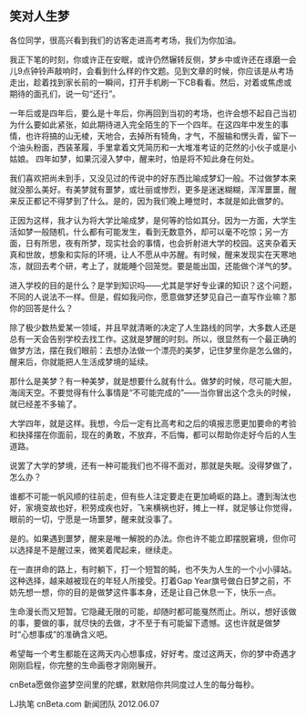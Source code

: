 笑对人生梦
--
各位同学，很高兴看到我们的访客走进高考考场，我们为你加油。

我正下笔的时刻，你或许正在安眠，或许仍然辗转反侧，梦乡中或许还在琢磨一会儿9点钟铃声敲响时，会看到什么样的作文题。见到文章的时候，你应该是从考场走出，趁着找到家长前的一瞬间，打开手机刷一下CB看看。然后，对着或焦虑或期待的面孔们，说一句“还行”。

一年后或是四年后，要么是十年后，你再回到当初的考场，也许会想不起自己当初为什么要如此紧张，如此期待进入完全陌生的下一个四年。在这四年中发生的事情，也许将搞的山无棱，天地合，去掉所有犄角，才气，不服输和愣头青，留下一个油头粉面，西装革履，手里拿着文凭简历和一大堆准考证的茫然的小伙子或是小姑娘。
四年如梦，如果沉浸入梦中，醒来时，怕是将不知此身在何处。

我们喜欢把尚未到手，又没见过的传说中的好东西比喻成梦幻一般。不过做梦本来就没那么美好。有美梦就有噩梦，或壮丽或惨烈，更多是迷迷糊糊，浑浑噩噩，醒来反正都记不得梦到了什么。是的，因为我们晚上睡觉时，本就是如此做梦的。

正因为这样，我才认为将大学比喻成梦，是何等的恰如其分。因为一方面，大学生活如梦一般随机，什么都有可能发生，看到无数意外，却可以毫不吃惊；另一方面，日有所思，夜有所梦，现实社会的事情，也会折射进大学的校园。这夹杂着天真和世故，想象和实际的环境，让人不愿从中苏醒。有时候，醒来发现实在天寒地冻，就回去考个研，考上了，就能睡个回笼觉。要是能出国，还能做个洋气的梦。

进入学校的目的是什么？是学到知识吗——尤其是学好专业课的知识？这个问题，不同的人说法不一样。但是，假如我问你，愿意做梦还梦见自己一直写作业嘛？那你的回答是什么？

除了极少数热爱某一领域，并且早就清晰的决定了人生路线的同学，大多数人还是总有一天会告别学校去找工作。这就是梦醒的时刻。所以，很显然有一个最正确的做梦方法，摆在我们眼前：去想办法做一个漂亮的美梦，记住梦里你是怎么做的，醒来后，你就能把人生活成梦境的延续。

那什么是美梦？有一种美梦，就是想要什么就有什么。做梦的时候，尽可能大胆，海阔天空。不要觉得有什么事情是“不可能完成的”——当你冒出这个念头的时候，就已经差不多输了。

大学四年，就是这样。我想，今后一定有比高考和之后的填报志愿更加要命的考验和抉择摆在你面前，现在的勇敢，不放弃，不后悔，都可以帮助你走好今后的人生道路。

说罢了大学的梦境，还有一种可能我们也不得不面对，那就是失眠。没得梦做了，怎么办？

谁都不可能一帆风顺的往前走，但有些人注定要走在更加崎岖的路上。遭到淘汰也好，家境变故也好，积劳成疾也好，飞来横祸也好，摊上一样，就足够让你觉得，眼前的一切，宁愿是一场噩梦，醒来就没事了。

是的。如果遇到噩梦，醒来是唯一解脱的办法。你也许不能立即摆脱窘境，但你可以选择是不是醒过来，微笑着爬起来，继续走。

在一直拼命的路上，有时躺下，打一个短暂的盹，也不失为人生的一个小小驿站。这种选择，越来越被现在的年轻人所接受。打着Gap Year旗号做白日梦之前，不妨先想一想，你的目的是做梦这件事本身，还是让自己休息一下，快乐一点。

生命漫长而又短暂。它隐藏无限的可能，却随时都可能戛然而止。所以，想好该做的事，要做的事，就尽快的去做，才不至于有可能留下遗憾。这也许就是做梦时“心想事成”的准确含义吧。

希望每一个考生都能在这两天内心想事成，好好考。度过这两天，你的梦中奇遇才刚刚启程，你完整的生命画卷才刚刚展开。

cnBeta愿做你盗梦空间里的陀螺，默默陪你共同度过人生的每分每秒。


LJ执笔
cnBeta.com 新闻团队
2012.06.07